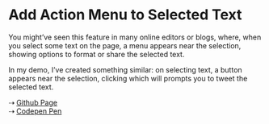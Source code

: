 # Add Action Menu to Selected Text

You might’ve seen this feature in many online editors or blogs, where, when you select some text on the page, a menu appears near the selection, showing options to format or share the selected text.

In my demo, I’ve created something similar: on selecting text, a button appears near the selection, clicking which will prompts you to tweet the selected text.

&#x21e2; <a href="http://bit.ly/selectedTextMenu" target=_blank>Github Page</a>  
&#x21e2; <a href="http://codepen.io/rpsthecoder/details/evYGwB" target=_blank>Codepen Pen</a>
